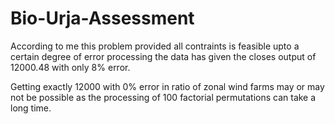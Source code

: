 # Bio-Urja-Assessment

According to me this problem provided all contraints is feasible upto a certain degree of error
processing the data has given the closes output of 12000.48 with only 8% error.

Getting exactly 12000 with 0% error in ratio of zonal wind farms may or may not be possible
as the processing of 100 factorial permutations can take a long time.
